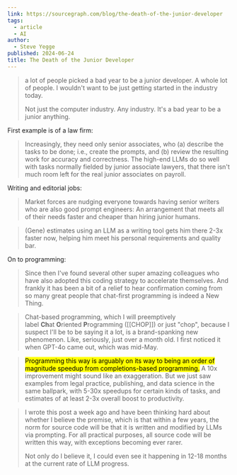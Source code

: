 ```yaml
---
link: https://sourcegraph.com/blog/the-death-of-the-junior-developer
tags:
  - article
  - AI
author:
  - Steve Yegge
published: 2024-06-24
title: The Death of the Junior Developer
---
```

> a lot of people picked a bad year to be a junior developer. A whole lot of people. I wouldn't want to be just getting started in the industry today.
> 
> Not just the computer industry. Any industry. It's a bad year to be a junior anything.

First example is of a law firm:

> Increasingly, they need only senior associates, who (a) describe the tasks to be done; i.e., create the prompts, and (b) review the resulting work for accuracy and correctness. The high-end LLMs do so well with tasks normally fielded by junior associate lawyers, that there isn't much room left for the real junior associates on payroll.

Writing and editorial jobs:

> Market forces are nudging everyone towards having senior writers who are also good prompt engineers: An arrangement that meets all of their needs faster and cheaper than hiring junior humans.

> (Gene) estimates using an LLM as a writing tool gets him there 2-3x faster now, helping him meet his personal requirements and quality bar.

On to programming:

> Since then I've found several other super amazing colleagues who have also adopted this coding strategy to accelerate themselves. And frankly it has been a bit of a relief to hear confirmation coming from so many great people that chat-first programming is indeed a New Thing.

> Chat-based programming, which I will preemptively label **Ch**at **O**riented **P**rogramming ([[CHOP]]) or just "chop", because I suspect I'll be to be saying it a lot, is a brand-spanking new phenomenon. Like, seriously, just over a month old. I first noticed it when GPT-4o came out, which was mid-May.

> <mark>Programming this way is arguably on its way to being an order of magnitude speedup from completions-based programming.</mark> A 10x improvement might sound like an exaggeration. But we just saw examples from legal practice, publishing, and data science in the same ballpark, with 5-30x speedups for certain kinds of tasks, and estimates of at least 2-3x overall boost to productivity.

> I wrote this post a week ago and have been thinking hard about whether I believe the premise, which is that within a few years, the norm for source code will be that it is written and modified by LLMs via prompting. For all practical purposes, all source code will be written this way, with exceptions becoming ever rarer.
>
> Not only do I believe it, I could even see it happening in 12-18 months at the current rate of LLM progress.